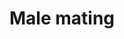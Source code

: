 ---
annotations:
- id: PW:0000182
  parent: regulatory pathway
  type: Pathway Ontology
  value: lysosomes based pathway of protein degradation
- id: DOID:898
  parent: genetic disease
  type: Disease Ontology
  value: autosomal dominant polycystic kidney disease
- id: PW:0000426
  parent: regulatory pathway
  type: Pathway Ontology
  value: protein sorting pathway
- id: CL:0000064
  parent: ciliated cell
  type: Cell Type Ontology
  value: ciliated cell
authors:
- Kyook
- MaintBot
- RaatsS
- Finterly
communities:
- WormBase_Approved
description: 'Caenorhabditis elegans males exhibit sterotypic and invariant mating
  behavior starting the moment the animal senses a hermaphrodite and ending with insemination.  This
  complex behavior has been broken down into six steps or sub behaviors: male response
  to hermaphrodite contact, backwards movement along her body, sharply turning in
  a ventral coil upon reaching the head or tail, continued backing until his tail
  contacts the vulva (vulval location), spicule insertion, and ejaculation into the
  hermaphrodite uterus. Each of these sub behaviors have been molecularly dissected
  and it has been found that two of these sub behaviors, male response to hermaphrodite
  contact and vulval location involve similar molecules.  In particular these behaviors
  involve cell autonomous signaling through LOV-1 and PKD-2, which are homologs of
  human polycystin kidney disease (PKD) associated genes PC-1 and PC-2 respectively.
  Studies in C. elegans have shown that these genes likely have a sensory function
  rather than structural or development role in the cilia of male sensory neurons.
  The identification and characterization of LOV-1 and PKD-2 in C. elegans has lead
  to insights and new avenues of inquiry in the study of human PKD polycystin pathways.'
last-edited: 2021-05-27
organisms:
- Caenorhabditis elegans
redirect_from:
- /index.php/Pathway:WP2287
- /instance/WP2287
- /instance/WP2287_r123896
revision: r123896
schema-jsonld:
- '@context': https://schema.org/
  '@id': https://wikipathways.github.io/pathways/WP2287.html
  '@type': Dataset
  creator:
    '@type': Organization
    name: WikiPathways
  description: 'Caenorhabditis elegans males exhibit sterotypic and invariant mating
    behavior starting the moment the animal senses a hermaphrodite and ending with
    insemination.  This complex behavior has been broken down into six steps or sub
    behaviors: male response to hermaphrodite contact, backwards movement along her
    body, sharply turning in a ventral coil upon reaching the head or tail, continued
    backing until his tail contacts the vulva (vulval location), spicule insertion,
    and ejaculation into the hermaphrodite uterus. Each of these sub behaviors have
    been molecularly dissected and it has been found that two of these sub behaviors,
    male response to hermaphrodite contact and vulval location involve similar molecules.  In
    particular these behaviors involve cell autonomous signaling through LOV-1 and
    PKD-2, which are homologs of human polycystin kidney disease (PKD) associated
    genes PC-1 and PC-2 respectively. Studies in C. elegans have shown that these
    genes likely have a sensory function rather than structural or development role
    in the cilia of male sensory neurons. The identification and characterization
    of LOV-1 and PKD-2 in C. elegans has lead to insights and new avenues of inquiry
    in the study of human PKD polycystin pathways.'
  keywords:
  - ASB-1
  - ASG-1
  - ATP-2
  - CHE-11
  - CIL-1
  - CWP-5
  - DAF-10
  - HGSRS-1/Hrs
  - KAP-1
  - KIN-10/CK2
  - KIN-3/CK2
  - LOV-1/PC-1
  - OSM-1
  - OSM-5
  - OSM-6
  - PKD-2/PC-2
  - RAB-5
  - STAM-1/STAM
  - TAX-6/Calcineurin
  - UNC-101
  license: CC0
  name: Male mating
seo: CreativeWork
title: Male mating
wpid: WP2287
---
